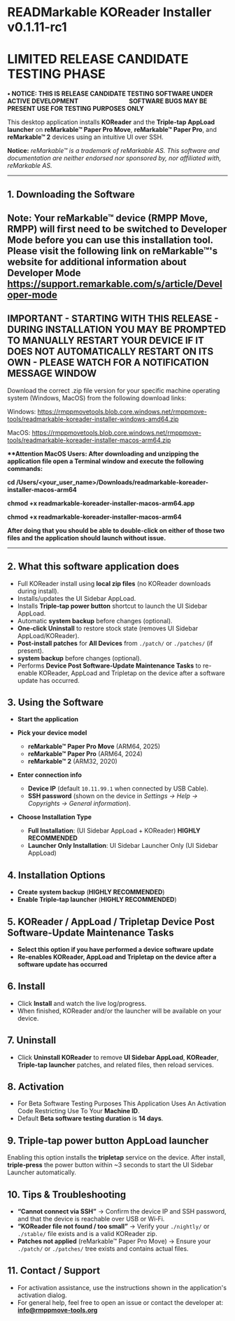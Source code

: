 # READMarkable KOReader Installer v0.1.11-rc1 
# LIMITED RELEASE CANDIDATE TESTING PHASE

**• NOTICE: THIS IS RELEASE CANDIDATE TESTING SOFTWARE UNDER ACTIVE DEVELOPMENT
&nbsp; &nbsp; &nbsp; &nbsp; &nbsp; &nbsp; &nbsp; &nbsp; &nbsp;&nbsp; &nbsp; &nbsp; &nbsp; &nbsp; &nbsp; &nbsp; &nbsp; &nbsp;SOFTWARE BUGS MAY BE PRESENT USE FOR TESTING PURPOSES ONLY**

This desktop application installs **KOReader** and the **Triple-tap AppLoad launcher** on **reMarkable™ Paper Pro Move**, **reMarkable™ Paper Pro**, and **reMarkable™ 2** devices using an intuitive UI over SSH.

**Notice:** *reMarkable™ is a trademark of reMarkable AS. This software and documentation are neither endorsed nor sponsored by, nor affiliated with, reMarkable AS.*

---

## 1. Downloading the Software

## Note: Your reMarkable™ device (RMPP Move, RMPP) will first need to be switched to Developer Mode before you can use this installation tool. Please visit the following link on reMarkable™'s website for additional information about Developer Mode https://support.remarkable.com/s/article/Developer-mode

## IMPORTANT - STARTING WITH THIS RELEASE - DURING INSTALLATION YOU MAY BE PROMPTED TO MANUALLY RESTART YOUR DEVICE IF IT DOES NOT AUTOMATICALLY RESTART ON ITS OWN - PLEASE WATCH FOR A NOTIFICATION MESSAGE WINDOW

Download the correct .zip file version for your specific machine operating system (Windows, MacOS) from the following download links:

Windows:  https://rmppmovetools.blob.core.windows.net/rmppmove-tools/readmarkable-koreader-installer-windows-amd64.zip

MacOS:    https://rmppmovetools.blob.core.windows.net/rmppmove-tools/readmarkable-koreader-installer-macos-arm64.zip

**\*\*Attention MacOS Users: After downloading and unzipping the application file open a Terminal window and execute the following commands:**

**cd /Users/<your_user_name>/Downloads/readmarkable-koreader-installer-macos-arm64**

**chmod +x readmarkable-koreader-installer-macos-arm64.app**

**chmod +x readmarkable-koreader-installer-macos-arm64**

**After doing that you should be able to double-click on either of those two files and the application should launch without issue.**

---

## 2. What this software application does

- Full KOReader install using **local zip files** (no KOReader downloads during install).
- Installs/updates the UI Sidebar AppLoad.
- Installs **Triple‑tap power button** shortcut to launch the UI Sidebar AppLoad.
- Automatic **system backup** before changes (optional).
- **One‑click Uninstall** to restore stock state (removes UI Sidebar AppLoad/KOReader).
- **Post‑install patches** for **All Devices** from `./patch/` or `./patches/` (if present).
-  **system backup** before changes (optional).
- Performs **Device Post Software-Update Maintenance Tasks** to re-enable KOReader, AppLoad and Tripletap on the device after a software update has occurred.


## 3. Using the Software

- **Start the application**

- **Pick your device model**
   - **reMarkable™ Paper Pro Move** (ARM64, 2025)
   - **reMarkable™ Paper Pro** (ARM64, 2024)
   - **reMarkable™ 2** (ARM32, 2020)

- **Enter connection info**
   - **Device IP** (default `10.11.99.1` when connected by USB Cable).
   - **SSH password** (shown on the device in *Settings → Help → Copyrights → General information*).

- **Choose Installation Type**
   - **Full Installation**: (UI Sidebar AppLoad + KOReader) **HIGHLY RECOMMENDED**
   - **Launcher Only Installation**: UI Sidebar Launcher Only (UI Sidebar AppLoad)


## 4. **Installation Options**
   - **Create system backup** (**HIGHLY RECOMMENDED**)
   - **Enable Triple‑tap launcher** (**HIGHLY RECOMMENDED**)

## 5. **KOReader / AppLoad / Tripletap Device Post Software-Update Maintenance Tasks**
   - **Select this option if you have performed a device software update**
   - **Re-enables KOReader, AppLoad and Tripletap on the device after a software update has occurred**

## 6. **Install**
   - Click **Install** and watch the live log/progress.
   - When finished, KOReader and/or the launcher will be available on your device.

## 7. **Uninstall**
   - Click **Uninstall KOReader** to remove **UI Sidebar AppLoad**, **KOReader**, **Triple-tap launcher** patches, and related files, then reload services.


## 8.  Activation

- For Beta Software Testing Purposes This Application Uses An Activation Code Restricting Use To Your **Machine ID**.
- Default **Beta software testing duration** is **14 days**.


## 9. Triple‑tap power button AppLoad launcher

Enabling this option installs the **tripletap** service on the device. After install, **triple‑press** the power button within ~3 seconds to start the UI Sidebar Launcher automatically.


## 10. Tips & Troubleshooting

- **“Cannot connect via SSH”** → Confirm the device IP and SSH password, and that the device is reachable over USB or Wi‑Fi.
- **“KOReader file not found / too small”** → Verify your `./nightly/` or `./stable/` file exists and is a valid KOReader zip.
- **Patches not applied** (reMarkable™ Paper Pro Move) → Ensure your `./patch/` or `./patches/` tree exists and contains actual files.


## 11. Contact / Support

- For activation assistance, use the instructions shown in the application's activation dialog.
- For general help, feel free to open an issue or contact the developer at: **info@rmppmove-tools.org**
